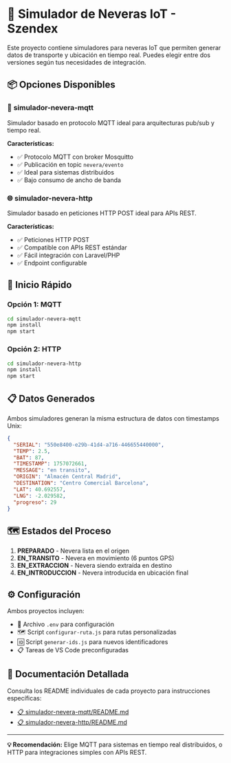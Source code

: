# 🧊 Simulador de Neveras IoT - Szendex

Este proyecto contiene simuladores para neveras IoT que permiten generar datos de transporte y ubicación en tiempo real. Puedes elegir entre dos versiones según tus necesidades de integración.

## 📦 Opciones Disponibles

### 🔌 **simulador-nevera-mqtt**
Simulador basado en protocolo MQTT ideal para arquitecturas pub/sub y tiempo real.

**Características:**
- ✅ Protocolo MQTT con broker Mosquitto
- ✅ Publicación en topic `nevera/evento`
- ✅ Ideal para sistemas distribuidos
- ✅ Bajo consumo de ancho de banda

### 🌐 **simulador-nevera-http**
Simulador basado en peticiones HTTP POST ideal para APIs REST.

**Características:**
- ✅ Peticiones HTTP POST
- ✅ Compatible con APIs REST estándar
- ✅ Fácil integración con Laravel/PHP
- ✅ Endpoint configurable

## 🚀 Inicio Rápido

### Opción 1: MQTT
```bash
cd simulador-nevera-mqtt
npm install
npm start
```

### Opción 2: HTTP
```bash
cd simulador-nevera-http
npm install
npm start
```

## 📋 Datos Generados

Ambos simuladores generan la misma estructura de datos con timestamps Unix:

```json
{
  "SERIAL": "550e8400-e29b-41d4-a716-446655440000",
  "TEMP": 2.5,
  "BAT": 87,
  "TIMESTAMP": 1757072661,
  "MESSAGE": "en transito",
  "ORIGIN": "Almacén Central Madrid",
  "DESTINATION": "Centro Comercial Barcelona",
  "LAT": 40.692557,
  "LNG": -2.029582,
  "progreso": 29
}
```

## 🗺️ Estados del Proceso

1. **PREPARADO** - Nevera lista en el origen
2. **EN_TRANSITO** - Nevera en movimiento (6 puntos GPS)
3. **EN_EXTRACCION** - Nevera siendo extraída en destino
4. **EN_INTRODUCCION** - Nevera introducida en ubicación final

## ⚙️ Configuración

Ambos proyectos incluyen:
- 📝 Archivo `.env` para configuración
- 🗺️ Script `configurar-ruta.js` para rutas personalizadas
- 🆔 Script `generar-ids.js` para nuevos identificadores
- 📋 Tareas de VS Code preconfiguradas

## 📖 Documentación Detallada

Consulta los README individuales de cada proyecto para instrucciones específicas:
- [📋 simulador-nevera-mqtt/README.md](./simulador-nevera-mqtt/README.md)
- [📋 simulador-nevera-http/README.md](./simulador-nevera-http/README.md)

---

**💡 Recomendación:** Elige MQTT para sistemas en tiempo real distribuidos, o HTTP para integraciones simples con APIs REST.
